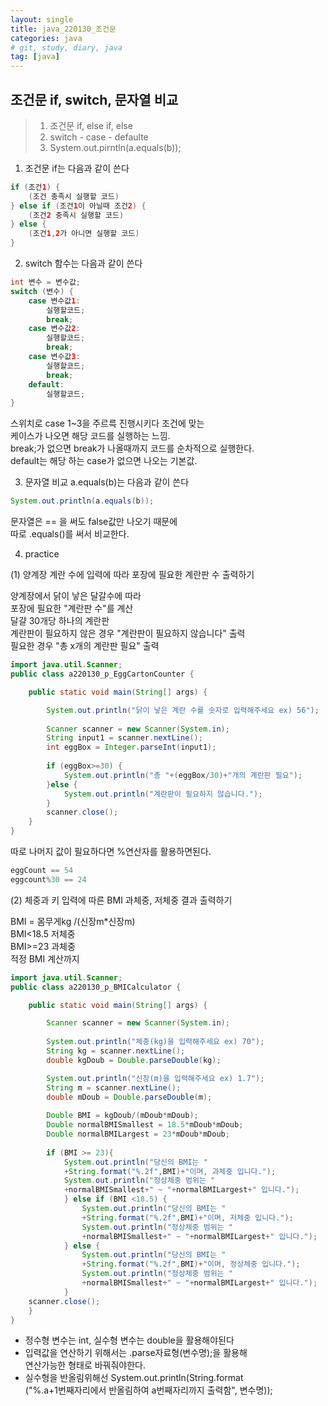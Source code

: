 ```yaml
---
layout: single
title: java_220130_조건문
categories: java
# git, study, diary, java
tag: [java] 
---
```


## 조건문 if, switch, 문자열 비교

> 1. 조건문 if, else if, else
> 2. switch - case - defaulte
> 3. System.out.pirntln(a.equals(b));


1. 조건문 if는 다음과 같이 쓴다
~~~ java
if (조건1) {
    (조건 충족시 실행할 코드)
} else if (조건1이 아닐때 조건2) {
    (조건2 충족시 실행할 코드)
} else {
    (조건1,2가 아니면 실행할 코드)
}
~~~


2. switch 함수는 다음과 같이 쓴다
~~~ java
int 변수 = 변수값;
switch (변수) {
    case 변수값1:
        실행할코드;
        break;
    case 변수값2:
        실행할코드;
        break; 
    case 변수값3:
        실행할코드;
        break; 
    default:
        실행할코드;
}
~~~
스위치로 case 1~3을 주르륵 진행시키다 조건에 맞는   
케이스가 나오면 해당 코드를 실행하는 느낌.  
break;가 없으면 break가 나올때까지 코드를 순차적으로 실행한다.  
default는 해당 하는 case가 없으면 나오는 기본값.


3. 문자열 비교 a.equals(b)는 다음과 같이 쓴다
~~~ java
System.out.println(a.equals(b));
~~~

문자열은 == 을 써도 false값만 나오기 때문에  
따로 .equals()를 써서 비교한다.


4. practice


(1) 양계장 계란 수에 입력에 따라 포장에 필요한 계란판 수 출력하기  

양계장에서 닭이 낳은 달갈수에 따라  
포장에 필요한 "계란판 수"를 계산  
달걀 30개당 하나의 계란판   
계란판이 필요하지 않은 경우 "계란판이 필요하지 않습니다" 출력  
필요한 경우 "총 x개의 계란판 필요" 출력
~~~ java
import java.util.Scanner;
public class a220130_p_EggCartonCounter {

	public static void main(String[] args) {

		System.out.println("닭이 낳은 계란 수를 숫자로 입력해주세요 ex) 56");
		
		Scanner scanner = new Scanner(System.in);
		String input1 = scanner.nextLine();
		int eggBox = Integer.parseInt(input1);
	
		if (eggBox>=30) {
			System.out.println("총 "+(eggBox/30)+"개의 계란판 필요");
		}else {
			System.out.println("계란판이 필요하지 않습니다.");
		}		
		scanner.close();
	}
}
~~~
따로 나머지 값이 필요하다면 %연산자를 활용하면된다.
~~~ java
eggCount == 54
eggcount%30 == 24
~~~

(2) 체중과 키 입력에 따른 BMI 과체중, 저체중 결과 출력하기


BMI = 몸무게kg /(신장m*신장m)  
BMI<18.5 저체중  
BMI>=23 과체중  
적정 BMI 계산까지  
~~~ java
import java.util.Scanner;
public class a220130_p_BMICalculator {

	public static void main(String[] args) {

		Scanner scanner = new Scanner(System.in);
		
		System.out.println("체중(kg)을 입력해주세요 ex) 70");
		String kg = scanner.nextLine();
		double kgDoub = Double.parseDouble(kg);

		System.out.println("신장(m)을 입력해주세요 ex) 1.7");
		String m = scanner.nextLine();
		double mDoub = Double.parseDouble(m);
		
		Double BMI = kgDoub/(mDoub*mDoub);
		Double normalBMISmallest = 18.5*mDoub*mDoub;
		Double normalBMILargest = 23*mDoub*mDoub;
				
		if (BMI >= 23){
			System.out.println("당신의 BMI는 "
            +String.format("%.2f",BMI)+"이며, 과체중 입니다.");
			System.out.println("정상체중 범위는 "   
            +normalBMISmallest+" ~ "+normalBMILargest+" 입니다.");
			} else if (BMI <18.5) {
				System.out.println("당신의 BMI는 "
                +String.format("%.2f",BMI)+"이며, 저체중 입니다.");
				System.out.println("정상체중 범위는 "
                +normalBMISmallest+" ~ "+normalBMILargest+" 입니다.");
			} else {
				System.out.println("당신의 BMI는 "
                +String.format("%.2f",BMI)+"이며, 정상체중 입니다.");
				System.out.println("정상체중 범위는 "
                +normalBMISmallest+" ~ "+normalBMILargest+" 입니다.");
			}
	scanner.close();
	}
}
~~~

- 정수형 변수는 int, 실수형 변수는 double을 활용해야된다  
- 입력값을 연산하기 위해서는 .parse자료형(변수명);을 활용해   
  연산가능한 형태로 바꿔줘야한다.
- 실수형을 반올림위해선 System.out.println(String.format  
("%.a+1번째자리에서 반올림하여 a번째자리까지 출력함", 변수명));